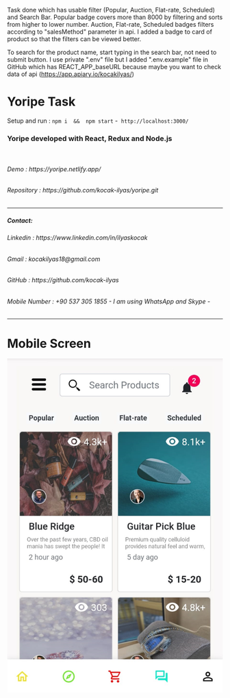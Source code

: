 Task done which has usable filter (Popular, Auction, Flat-rate, Scheduled) and Search Bar.
Popular badge covers more than 8000 by filtering and sorts from higher to lower number.
Auction, Flat-rate, Scheduled badges filters according to "salesMethod" parameter in api.
I added a badge to card of product so that the filters can be viewed better.

To search for the product name, start typing in the search bar, not need to submit button.
I use private ".env" file but I added ".env.example" file in GitHub which has REACT_APP_baseURL because maybe you want to check data of api (https://app.apiary.io/kocakilyas/)


# Yoripe Task

Setup and run : ```npm i  &&  npm start``` -  ```http://localhost:3000/```

<h3>Yoripe developed with React, Redux and Node.js</h3>
<br/>
<h6>Demo                : https://yoripe.netlify.app/ </h6>
<h6>Repository          : https://github.com/kocak-ilyas/yoripe.git </h6>
<hr/>
<h5>Contact:</h5>
<h6>Linkedin            : https://www.linkedin.com/in/ilyaskocak</h6>
<h6>Gmail               : kocakilyas18@gmail.com </h6>
<h6>GitHub              : https://github.com/kocak-ilyas</h6>
<h6>Mobile Number       : +90 537 305 1855  - I am using WhatsApp and Skype -</h6>
<hr/>

# Mobile Screen
<img src="./src/image/mobileScreen.jpg" alt="mobileScreen"/>
